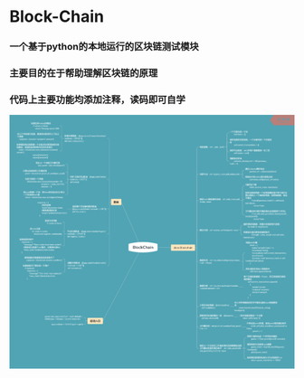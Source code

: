 # Block-Chain
### 一个基于python的本地运行的区块链测试模块
### 主要目的在于帮助理解区块链的原理
### 代码上主要功能均添加注释，读码即可自学

<img src = "https://github.com/hahazjk/Block-Chain/blob/main/BlockChain.png?raw=true">
